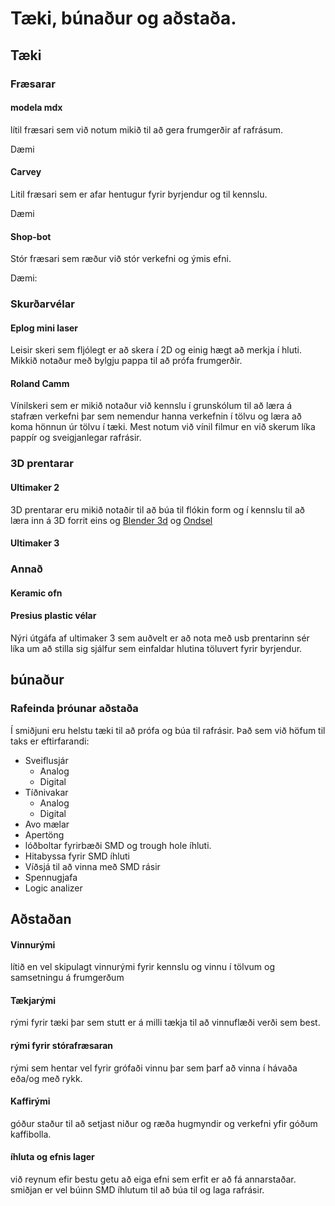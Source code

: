 # Tæki, búnaður og aðstaða.

## Tæki

### Fræsarar

#### modela mdx

lítil fræsari sem við notum mikið til að gera frumgerðir af rafrásum.

Dæmi

#### Carvey

Litil fræsari sem er afar hentugur fyrir byrjendur og til kennslu.

Dæmi

#### Shop-bot

Stór fræsari sem ræður við stór verkefni og ýmis efni.

Dæmi:

### Skurðarvélar

#### Eplog mini laser

Leisir skeri sem fljólegt er að skera í 2D og einig hægt að merkja í hluti. Mikkið notaður með bylgju pappa til að prófa frumgerðir.

#### Roland Camm

Vínilskeri sem er mikið notaður við kennslu í grunskólum til að læra á stafræn verkefni þar sem nemendur hanna verkefnin í tölvu og læra að koma hönnun úr tölvu í tæki. Mest notum við vínil filmur en við skerum líka pappír og sveigjanlegar rafrásir.

### 3D prentarar

#### Ultimaker 2 

3D prentarar eru mikið notaðir til að búa til flókin form og í kennslu til að læra inn á 3D forrit eins og [Blender 3d]() og [Ondsel]()

#### Ultimaker 3

### Annað

#### Keramic ofn

#### Presius plastic vélar

Nýri útgáfa af ultimaker 3 sem auðvelt er að nota með usb prentarinn sér líka um að stilla sig sjálfur sem einfaldar hlutina töluvert fyrir byrjendur.

## búnaður

### Rafeinda þróunar aðstaða

Í smiðjuni eru helstu tæki til að prófa og búa til rafrásir. Það sem við höfum til taks er eftirfarandi:

- Sveiflusjár
  - Analog
  - Digital
- Tíðnivakar
  - Analog
  - Digital
- Avo mælar
- Apertöng
- lóðboltar fyrirbæði SMD og trough hole íhluti.
- Hitabyssa fyrir SMD íhluti
- Víðsjá til að vinna með SMD rásir
- Spennugjafa    
- Logic analizer

## Aðstaðan

#### Vinnurými

lítið en vel skipulagt vinnurými fyrir kennslu og vinnu í tölvum og samsetningu á frumgerðum

#### Tækjarými

rými fyrir tæki þar sem stutt er á milli tækja til að vinnuflæði verði sem best.

#### rými fyrir stórafræsaran

rými sem hentar vel fyrir grófaði vinnu þar sem þarf að vinna í hávaða eða/og með rykk.

#### Kaffirými

góður staður til að setjast niður og ræða hugmyndir og verkefni yfir góðum kaffibolla.

#### íhluta og efnis lager

við reynum efir bestu getu að eiga efni sem erfit er að fá annarstaðar. smiðjan er vel búinn SMD íhlutum til að búa til og laga rafrásir.
  

